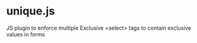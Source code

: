 # unique.js
JS plugin to enforce multiple Exclusive &lt;select> tags to contain exclusive values in forms

